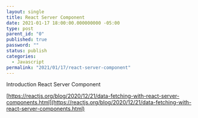 ```yaml
---
layout: single
title: React Server Component
date: 2021-01-17 18:00:00.000000000 -05:00
type: post
parent_id: "0"
published: true
password: ""
status: publish
categories:
  - Javascript
permalink: "2021/01/17/react-server-component"
---
```

Introduction React Server Component

[https://reactjs.org/blog/2020/12/21/data-fetching-with-react-server-components.html](https://reactjs.org/blog/2020/12/21/data-fetching-with-react-server-components.html)